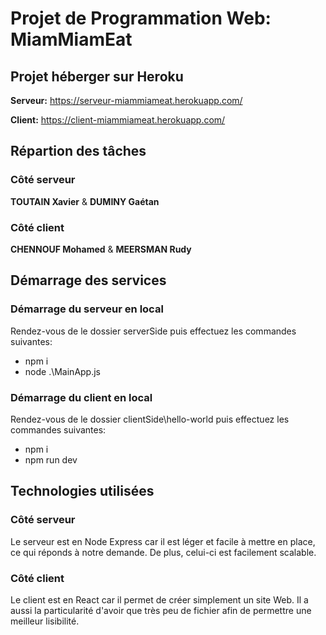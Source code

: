 # Projet de Programmation Web: MiamMiamEat
## Projet héberger sur Heroku
**Serveur:** https://serveur-miammiameat.herokuapp.com/

**Client:** https://client-miammiameat.herokuapp.com/

## Répartion des tâches
### Côté serveur
**TOUTAIN Xavier** & **DUMINY Gaétan**
### Côté client
**CHENNOUF Mohamed** & **MEERSMAN Rudy**

## Démarrage des services
### Démarrage du serveur en local
Rendez-vous de le dossier serverSide puis effectuez les commandes suivantes:
- npm i
- node .\MainApp.js

### Démarrage du client en local
Rendez-vous de le dossier clientSide\hello-world puis effectuez les commandes suivantes:
- npm i
- npm run dev

## Technologies utilisées
### Côté serveur
Le serveur est en Node Express car il est léger et facile à mettre en place, ce qui réponds à notre demande. De plus, celui-ci est facilement scalable.
### Côté client
Le client est en React car il permet de créer simplement un site Web. Il a aussi la particularité d'avoir que très peu de fichier afin de permettre une meilleur lisibilité.